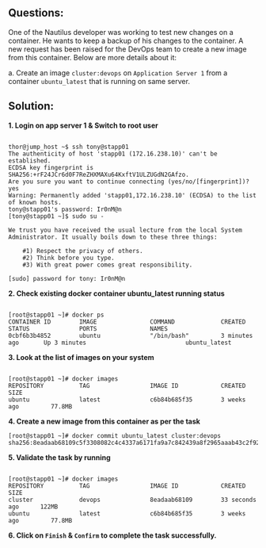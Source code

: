 

## Questions:

One of the Nautilus developer was working to test new changes on a container. He wants to keep a backup of his changes to the container. A new request has been raised for the DevOps team to create a new image from this container. Below are more details about it:


a. Create an image `cluster:devops` on `Application Server 1` from a container `ubuntu_latest` that is running on same server.


## Solution:  


**1. Login on app server 1 & Switch to  root user**

```

thor@jump_host ~$ ssh tony@stapp01
The authenticity of host 'stapp01 (172.16.238.10)' can't be established.
ECDSA key fingerprint is SHA256:+rF24JCr6d0F7ReZHXMAXu64KxftV1ULZUGdN2GAfzo.
Are you sure you want to continue connecting (yes/no/[fingerprint])? yes
Warning: Permanently added 'stapp01,172.16.238.10' (ECDSA) to the list of known hosts.
tony@stapp01's password: Ir0nM@n
[tony@stapp01 ~]$ sudo su -

We trust you have received the usual lecture from the local System
Administrator. It usually boils down to these three things:

    #1) Respect the privacy of others.
    #2) Think before you type.
    #3) With great power comes great responsibility.

[sudo] password for tony: Ir0nM@n
```

**2. Check existing docker container ubuntu_latest running status** 

```

[root@stapp01 ~]# docker ps
CONTAINER ID        IMAGE               COMMAND             CREATED             STATUS              PORTS               NAMES
0cbf6b3b4852        ubuntu              "/bin/bash"         3 minutes ago       Up 3 minutes                            ubuntu_latest
```

**3. Look at the list of images on your system**

```

[root@stapp01 ~]# docker images
REPOSITORY          TAG                 IMAGE ID            CREATED             SIZE
ubuntu              latest              c6b84b685f35        3 weeks ago         77.8MB
```

**4. Create a new image from this container as per the task** 

```
[root@stapp01 ~]# docker commit ubuntu_latest cluster:devops
sha256:8eadaab68109c5f3308082c4c4337a6171fa9a7c842439a8f2965aaab43c2f92
```

**5. Validate the task by running** 

```

[root@stapp01 ~]# docker images
REPOSITORY          TAG                 IMAGE ID            CREATED             SIZE
cluster             devops              8eadaab68109        33 seconds ago      122MB
ubuntu              latest              c6b84b685f35        3 weeks ago         77.8MB
```

**6.  Click on `Finish` & `Confirm` to complete the task successfully.**